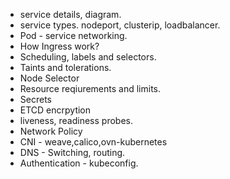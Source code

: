 * service details, diagram.
* service types. nodeport, clusterip, loadbalancer.
* Pod - service networking.
* How Ingress work?
* Scheduling, labels and selectors.
* Taints and tolerations.
* Node Selector
* Resource reqiurements and limits.
* Secrets
* ETCD encrpytion
* liveness, readiness probes.
* Network Policy
* CNI - weave,calico,ovn-kubernetes
* DNS - Switching, routing.
* Authentication - kubeconfig.
